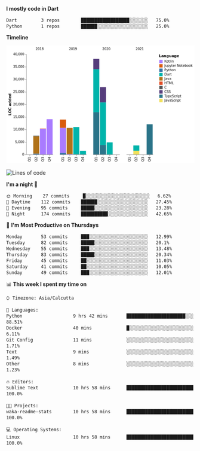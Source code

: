 <!--START_SECTION:waka-->
**I mostly code in Dart** 

```text
Dart         3 repos        ██████████████████░░░░░░░   75.0% 
Python       1 repos        ██████░░░░░░░░░░░░░░░░░░░   25.0%

```


**Timeline**

![Chart not found](https://github.com/prabhatdev/prabhatdev/blob/master/charts/bar_graph.png) 

![Lines of code](https://img.shields.io/badge/From%20Hello%20World%20I've%20written-279506%20Lines%20of%20code-blue)

**I'm a night 🦉** 

```text
🌞 Morning    27 commits     █░░░░░░░░░░░░░░░░░░░░░░░░   6.62% 
🌆 Daytime    112 commits    ██████░░░░░░░░░░░░░░░░░░░   27.45% 
🌃 Evening    95 commits     █████░░░░░░░░░░░░░░░░░░░░   23.28% 
🌙 Night      174 commits    ██████████░░░░░░░░░░░░░░░   42.65%

```
📅 **I'm Most Productive on Thursdays** 

```text
Monday       53 commits     ███░░░░░░░░░░░░░░░░░░░░░░   12.99% 
Tuesday      82 commits     █████░░░░░░░░░░░░░░░░░░░░   20.1% 
Wednesday    55 commits     ███░░░░░░░░░░░░░░░░░░░░░░   13.48% 
Thursday     83 commits     █████░░░░░░░░░░░░░░░░░░░░   20.34% 
Friday       45 commits     ██░░░░░░░░░░░░░░░░░░░░░░░   11.03% 
Saturday     41 commits     ██░░░░░░░░░░░░░░░░░░░░░░░   10.05% 
Sunday       49 commits     ███░░░░░░░░░░░░░░░░░░░░░░   12.01%

```


📊 **This week I spent my time on** 

```text
⌚︎ Timezone: Asia/Calcutta

💬 Languages: 
Python                   9 hrs 42 mins       ██████████████████████░░░   88.51% 
Docker                   40 mins             █░░░░░░░░░░░░░░░░░░░░░░░░   6.11% 
Git Config               11 mins             ░░░░░░░░░░░░░░░░░░░░░░░░░   1.71% 
Text                     9 mins              ░░░░░░░░░░░░░░░░░░░░░░░░░   1.49% 
Other                    8 mins              ░░░░░░░░░░░░░░░░░░░░░░░░░   1.23%

🔥 Editors: 
Sublime Text             10 hrs 58 mins      █████████████████████████   100.0%

🐱‍💻 Projects: 
waka-readme-stats        10 hrs 58 mins      █████████████████████████   100.0%

💻 Operating Systems: 
Linux                    10 hrs 58 mins      █████████████████████████   100.0%

```


<!--END_SECTION:waka-->


